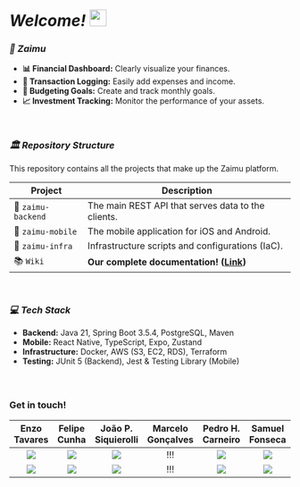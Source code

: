 # ***Welcome! <img src="https://media.giphy.com/media/hvRJCLFzcasrR4ia7z/giphy.gif" width="30">*** 

### ***💸 Zaimu***

* **📊 Financial Dashboard:** Clearly visualize your finances.
* **💸 Transaction Logging:** Easily add expenses and income.
* **🎯 Budgeting Goals:** Create and track monthly goals.
* **📈 Investment Tracking:** Monitor the performance of your assets.

<br>

### ***🏛️ Repository Structure***

This repository contains all the projects that make up the Zaimu platform.

| Project | Description |
|---|---|
| 📁 `zaimu-backend` | The main REST API that serves data to the clients. |
| 📁 `zaimu-mobile` | The mobile application for iOS and Android. |
| 📁 `zaimu-infra` | Infrastructure scripts and configurations (IaC). |
| 📚 `Wiki` | **Our complete documentation! ([Link](https://github.com/EnzoTavares/zaimu/wiki))** |

<br>

### ***💻 Tech Stack***

* **Backend:** Java 21, Spring Boot 3.5.4, PostgreSQL, Maven
* **Mobile:** React Native, TypeScript, Expo, Zustand
* **Infrastructure:** Docker, AWS (S3, EC2, RDS), Terraform
* **Testing:** JUnit 5 (Backend), Jest & Testing Library (Mobile)

<br>

##

### Get in touch!  
| Enzo Tavares  | Felipe Cunha | João P. Siquierolli | Marcelo Gonçalves | Pedro H. Carneiro | Samuel Fonseca |
| :--------:  | :--------: | :--------: | :--------: | :--------: | :--------: |
|<a href="https://www.linkedin.com/in/enzo-tavares-23set/" target="_blank"><img loading="lazy" src="https://img.shields.io/badge/-LinkedIn-%230077B5?style=for-the-badge&logo=linkedin&logoColor=white"></a>|<a href="https://www.linkedin.com/in/feliperscunha/" target="_blank"><img loading="lazy" src="https://img.shields.io/badge/-LinkedIn-%230077B5?style=for-the-badge&logo=linkedin&logoColor=white"></a>|<a href="https://www.linkedin.com/in/joao-pedro-penha-siquierolli/" target="_blank"><img loading="lazy" src="https://img.shields.io/badge/-LinkedIn-%230077B5?style=for-the-badge&logo=linkedin&logoColor=white"></a>|!!!|<a href="https://www.linkedin.com/in/pedrocastro2005/" target="_blank"><img loading="lazy" src="https://img.shields.io/badge/-LinkedIn-%230077B5?style=for-the-badge&logo=linkedin&logoColor=white"></a>|<a href="https://www.linkedin.com/in/samuel-vieira-fonseca-4071232a2/" target="_blank"><img loading="lazy" src="https://img.shields.io/badge/-LinkedIn-%230077B5?style=for-the-badge&logo=linkedin&logoColor=white"></a>|
|<a href="mailto:enzotavares2309@gmail.com" target="_blank"><img loading="lazy" src="https://img.shields.io/badge/Mail-D14836?style=for-the-badge&logo=gmail&logoColor=white"></a>|<a href="mailto:ruascunhafelipe@gmail.com" target="_blank"><img loading="lazy" src="https://img.shields.io/badge/Mail-D14836?style=for-the-badge&logo=gmail&logoColor=white"></a>|<a href="mailto:joaopedrosiquierolli@gmail.com" target="_blank"><img loading="lazy" src="https://img.shields.io/badge/Mail-D14836?style=for-the-badge&logo=gmail&logoColor=white"></a>|!!!|<a href="mailto:ph.c.castro10@gmail.com" target="_blank"><img loading="lazy" src="https://img.shields.io/badge/Mail-D14836?style=for-the-badge&logo=gmail&logoColor=white"></a>|<a href="mailto:samuelvf9@hotmail.com" target="_blank"><img loading="lazy" src="https://img.shields.io/badge/Mail-D14836?style=for-the-badge&logo=gmail&logoColor=white"></a>| 
